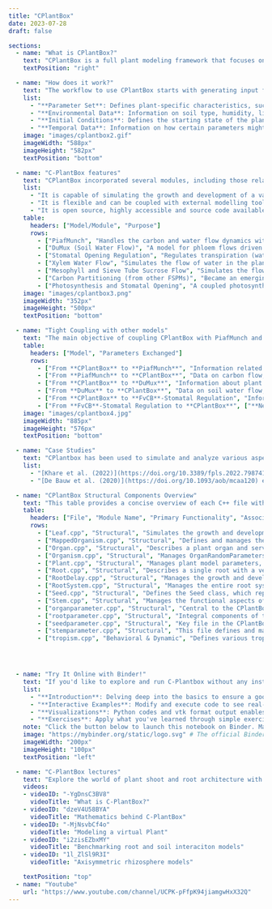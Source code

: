```yaml
---
title: "CPlantBox"
date: 2023-07-28
draft: false

sections:  
  - name: "What is CPlantBox?"
    text: "CPlantBox is a full plant modeling framework that focuses on the growth and development of plant architectures, including both the root and shoot systems. It represents the plant as a single topological network of organs. The simulated plant architecture is made up of nodes or coordinates, and these nodes' properties and interactions form the entire network. For the root part, CPlantBox inherits the flexibility of CRootBox, allowing it to generate any type of root architecture. For the shoot, it has implemented various branching and leaf arrangement patterns. By combining these patterns, CPlantBox can simulate many types of shoot architectures. Further, the latest CPlantBox implementation provides linkage with different modules (photosynthesis and carbon flow) within a single framework, enhancing its capabilities and making it a versatile tool for plant studies. Visit the official [CPlantBox repository](https://github.com/Plant-Root-Soil-Interactions-Modelling/CPlantBox) for more information."
    textPosition: "right"

  - name: "How does it work?"
    text: "The workflow to use CPlantBox starts with generating input files, then interpreting parameters based on the input file. Following this, the model creates the topological structure from the seed or root, and finally, the output can be written to be visualized.The C-PlantBox framework requires specific data structures for its input to ensure accurate modeling. These structures define the parameters and conditions for both root and shoot systems simulation."
    list:
      - "**Parameter Set**: Defines plant-specific characteristics, such as growth rate, branching frequency, etc."
      - "**Environmental Data**: Information on soil type, humidity, light conditions, and other external factors."
      - "**Initial Conditions**: Defines the starting state of the plant system for simulation. This might include initial root length, shoot height, etc."
      - "**Temporal Data**: Information on how certain parameters might change over time, such as light cycles or seasonal changes."
    image: "images/cplantbox2.gif"
    imageWidth: "588px"
    imageHeight: "582px"
    textPosition: "bottom"

  - name: "C-PlantBox features"
    text: "CPlantBox incorporated several modules, including those related to the effects of atmospheric variables and plant water status on coupled stomatal opening and photosynthesis. The novel aspect of this latest CPlantBox implementation is the linkage of all these modules within one framework. It aims to test genotype-environment-management interactions and their emergent properties. Technically, it uses graph formalism for organism representation, combining **C++** speed with **Python's** clarity. For example, it has been coupled with the carbon and water flow model, PiafMunch. This coupling allows for fast simulations on complex plant structures, including the simulation of carbon and water flows within the plant. The highlights:"
    list:
      - "It is capable of simulating the growth and development of a variety of plant architectures (root and shoot)."
      - "It is flexible and can be coupled with external modelling tools."
      - "It is open source, highly accessible and source code available on [github](https://github.com/Plant-Root-Soil-Interactions-Modelling/CPlantBox)."
    table:
      headers: ["Model/Module", "Purpose"]
      rows:
        - ["PiafMunch", "Handles the carbon and water flow dynamics within the plant and the soil-plant-atmosphere continuum. [learn more](https://doi.org/10.1093/insilicoplants/diad009)"]
        - ["DuMux (Soil Water Flow)", "A model for phloem flows driven by hydrostatic pressure gradients was adapted for tight coupling to CPlantBox."]
        - ["Stomatal Opening Regulation", "Regulates transpiration (water sink) and photosynthesis (sucrose source) based on atmospheric and leaf conditions."]
        - ["Xylem Water Flow", "Simulates the flow of water in the plant, including lateral root and leaf fluxes and soil-root water exchanges."]
        - ["Mesophyll and Sieve Tube Sucrose Flow", "Simulates the flow of sucrose in the plant."]
        - ["Carbon Partitioning (from other FSPMs)", "Became an emerging property in CPlantBox, allowing for simulations of growth variations based on conditions."]
        - ["Photosynthesis and Stomatal Opening", "A coupled photosynthesis (FvCB) and stomatal opening model was added to the CPlantBox."]
    image: "images/cplantbox3.png"
    imageWidth: "352px"
    imageHeight: "500px"
    textPosition: "bottom"

  - name: "Tight Coupling with other models"
    text: "The main objective of coupling CPlantBox with PiafMunch and Dumux is to simulate the carbon and water flow within the plant-soil system. PiafMunch is responsible for handling the carbon flow module within the plant while DuMux is used to simulate soil water flow. When coupled with CPlantBox, it allows for the simulation of the soil–plant–atmosphere continuum, considering both water and carbon fluxes. Similarly the objective of integrating the FvCB-stomatal regulation module with CPlantBox is to simulate the processes of transpiration and photosynthesis, particularly in the leaf blades, and to provide a comprehensive understanding of the plant's response to environmental conditions. Similarly Dumux module which is a flow and transport in porous media simulator is now integrated into the CPlantBox framework via a Python binding in order to represent the soil in which the plant roots are growing. This integrations now known by Dumux-ROSI. ROSI stands for Root-Soil Interaction. This synergy coupling enables to accurately represent soil and rhizosphere processes and their interactions with a growing root architecture. This installation guide provides a general overview for setting up DuMux-ROSI on Linux systems. For detailed instructions, refer to the [DuMux-ROSI Manual](https://github.com/Plant-Root-Soil-Interactions-Modelling/dumux-rosi/blob/master/Manual.pdf)."
    table:
      headers: ["Model", "Parameters Exchanged"]
      rows:
        - ["From **CPlantBox** to **PiafMunch**", "Information related to plant growth, structure, and current state which can influence carbon flow."]
        - ["From **PiafMunch** to **CPlantBox**", "Data on carbon flow, sucrose source, and potential carbon limitations."]
        - ["From **CPlantBox** to **DuMux**", "Information about plant growth, root structure, and water requirements."]
        - ["From **DuMux** to **CPlantBox**", "Data on soil water flow, availability, and potential water uptake by the plant."]
        - ["From **CPlantBox** to **FvCB**-Stomatal Regulation", "Information related to plant growth, structure, current state, and environmental conditions that can influence transpiration and photosynthesis."]
        - ["From **FvCB**-Stomatal Regulation to **CPlantBox**", ["**Net Assimilation Rate**: Represents the rate of carbon assimilation in the plant.","**Leaf Outer-Xylem Water Potential**: Indicates the water potential in the outer xylem of the leaf, influencing water movement within the plant."]]
    image: "images/cplantbox4.jpg"
    imageWidth: "885px"
    imageHeight: "576px"
    textPosition: "bottom"

  - name: "Case Studies"
    text: "CPlantbox has been used to simulate and analyze various aspects of plant growth and soil interactions in numerous studies:"
    list:
      - "[Khare et al. (2022)](https://doi.org/10.3389/fpls.2022.798741) utilized CPlantbox to model root water uptake in drying soil conditions. Their study, focusing on soil hydraulic conductivity and its effect on root water uptake, demonstrates the importance of accurate modeling in predicting plant responses to dry soil conditions."
      - "[De Bauw et al. (2020)](https://doi.org/10.1093/aob/mcaa120) employed CPlantbox for constructing a functional–structural model of upland rice root systems. This study underscores the impact of lateral roots and growing root tips on phosphate uptake, and how CPlantbox can be used to simulate root growth and nutrient uptake under varying soil conditions."

  - name: "CPlantBox Structural Components Overview"
    text: "This table provides a concise overview of each C++ file within the CPlantBox Structural Component, detailing their primary functions, key subroutines, associated variables, and input/output behaviors."
    table:
      headers: ["File", "Module Name", "Primary Functionality", "Associated Variables", "Input/Output"]
      rows:
        - ["Leaf.cpp", "Structural", "Simulates the growth and development of leaves, including creation, parameter computation, and visualization.", "Leaf identification, parameters, growth factors, geometric properties, tropism, organ connectivity.", "Input: Growth parameters and environmental factors. Output: Structural and physical properties of leaves."]
        - ["MappedOrganism.cpp", "Structural", "Defines and manages the structure of the plant system, including nodes, segments, and their mapping to a 3D soil grid. It includes functionalities for initializing and simulating the growth of root and shoot systems, handling their spatial representation and interaction with the soil environment.", "nodes, nodeCTs, segments, radii, subTypes, organTypes, soil_index, plantParam, exchangeZoneCoefs, leafBladeSurface, segVol, bladeLength", "Input: Plant structure and soil grid parameters. Output: Updated plant structure, segment mappings, and growth simulation data."]
        - ["Organ.cpp", "Structural", "Describes a plant organ and serves as a base class for seeds, roots, stems, and leaves. Manages organ development, geometry (nodes, indices, creation times), organ tree structure (parent, children, organism), and organ parameters.", "Nodes, node indices, creation times, segments, organ tree (parent, children, plant organism), specific parameters, organ type, age, length, alive/active status.", "Input: Development parameters and time steps. Output: Updated organ structure, growth simulation, and geometry."]
        - ["Organism.cpp", "Structural", "Manages OrganRandomParameters and offers an interface for the simulation loop (initialize, simulate, etc.). Collects node and line segment geometry from the organ tree, organ parameters, and supports RSML. Handles global node index and organ index counter, and holds a random number generator.", "OrganRandomParameters, base organs, simulation time, node and segment geometry, organ indices, node indices, random number generator.", "Input: Initialization and simulation parameters. Output: Simulated organism development, geometry data, RSML files."]
        - ["Plant.cpp", "Structural", "Manages plant model parameters, simulation, and stores the plant seed. Manages initialization, growth simulation, and post-processing utilities. Handles plant-specific tropisms and growth functions. Provides methods for simulation setup, including initializing callback functions for tropisms and growth functions.", "Plant tropism types, growth function types, soil lookup for hydrotropism, organ parameters, simulation state, callback functions.", "Input: Initialization parameters, growth simulation parameters. Output: Simulated plant growth, utility functions output."]
        - ["Root.cpp", "Structural", "Describes a single root with a vector of nodes. Manages the growth of the root and the creation of lateral roots in the branching zone. Handles root-specific parameters and provides simulation capabilities for root growth over a given time span.", "Root specific parameters, organ types, simulation state, node creation, lateral root emergence, growth functions, tropism.", "Input: Growth simulation parameters, environmental factors. Output: Growth of the root and creation of new nodes and lateral roots."]
        - ["RootDelay.cpp", "Structural", "Manages the growth and development of lateral roots based on a predefined delay, rather than emerging after the apical zone reaches a specific length. Inherits from the Root class and overrides functions to implement delay-based lateral root emergence.", "Root delay parameters, lateral root creation, deep copying of root structure, debugging information.", "Input: Growth simulation parameters with delay considerations. Output: Growth of delayed lateral roots, maintaining root structure integrity."]
        - ["RootSystem.cpp", "Structural", "Manages the entire root system including the base roots, root parameters, and simulation states. Provides functionalities for root system initialization, simulation, state management, and post-processing analysis. Inherits from the Organism class and integrates various root types and their dynamics.", "Root system parameters, root tropism and growth functions, simulation state management, root system analysis tools.", "Input: Root system configuration and simulation parameters. Output: Simulated root system growth, analysis, and state management."]
        - ["Seed.cpp", "Structural", "Defines the Seed class, which represents the seed of a plant and acts as the origin for the development of various plant organs like stems, roots (taproot, basal, shootborne), and tillers. It manages the creation, initialization, and copying of these organs, and integrates with the overall plant organism structure.", "Seed initialization and development, organ creation and management, integration with plant organism structure.", "Input: Plant configuration and organ parameters. Output: Initialized plant organs like roots and stems, connected to the seed."]
        - ["Stem.cpp", "Structural", "Manages the functional aspects of stem growth and development in plants. Capable of simulating stem growth, handling lateral stem emergence, and computing growth parameters based on organ-specific data. Supports various growth scenarios, including internodal growth and branching.", "Stem growth simulation, lateral stem management, growth parameter computation, support for different growth modes (e.g., sequential, equal distribution).", "Input: Organism and stem-specific parameters, growth data. Output: Simulated stem growth, lateral stem data, computed growth parameters."]
        - ["organparameter.cpp", "Structural", "Central to the CPlantBox framework, handling the configuration and characteristics of various organ types in plants. It offers a flexible setup for different organ parameters, facilitating the creation of diverse plant structures. Capable of managing organ-specific parameters as well as randomized parameters for variability in simulations.", "Organ type configuration, organ-specific parameter handling, support for diverse plant structures, management of random parameters for simulation variability.", "Input: Organism-specific data, organ configuration parameters. Output: Configured organ parameters, organ-specific characteristics for simulation."]
        - ["rootparameter.cpp", "Structural", "Integral components of the CPlantBox framework, these files define the parameters and functionalities specific to root structures in plants. They handle detailed configurations for root growth, including basal and apical zones, inter-lateral distances, and root tropism. The setup allows for variability in root characteristics, enhancing the simulation's realism.", "Root type configuration, specific root parameters, root growth dynamics, root tropism handling, inter-lateral distance management, root color configuration.", "Input: Root-specific data, configuration parameters for root growth. Output: Configured root parameters, specific root characteristics for simulation."]
        - ["seedparameter.cpp", "Structural", "Key file in the CPlantBox structural part that define seed-specific parameters. This file handle the initialization and configuration of seed-related properties, including seed positioning, emergence times of various root types, and simulation parameters.", "Seed positioning, basal and shoot borne root emergence, root crown configuration, tiller parameters, simulation time management.", "Input: Seed-specific data and initial configuration parameters. Output: Configured seed parameters and initial plant development characteristics."]
        - ["stemparameter.cpp", "Structural", "This file defines and manages stem-specific parameters. This file is central to modeling the growth, development, and structural characteristics of plant stems. They handle various aspects such as stem growth rates, branching patterns, tropism, and stem life span.", "Stem growth dynamics, branching patterns, tropism types, stem lifespan, inter-lateral distances, nodal growth functions.", "Input: Stem-specific data and growth configuration parameters. Output: Configured stem parameters, specific stem characteristics for simulation."]
        - ["tropism.cpp", "Behavioral & Dynamic", "Defines various tropism behaviors for plant growth simulation. These modules implement tropism mechanisms like gravitropism, plagiotropism, hydrotropism, and more, allowing plants to react to environmental stimuli.", "Gravitropism, plagiotropism, hydrotropism, combined tropisms, twist tropism, antigravitropism, growth orientation based on environmental factors.", "Input: Environmental stimuli, plant growth parameters. Output: Growth direction adjustments, simulated tropism responses."]




  - name: "Try It Online with Binder!"
    text: "If you'd like to explore and run C-Plantbox without any installations on your local machine, C-Plantbox team have a convenient solution for you – [Binder](http://b.cplantbox.com/)! With just a click, you can have an interactive environment to play with the code and data in this notebook. What are you waiting for?"
    list:
      - "**Introduction**: Delving deep into the basics to ensure a good grasp of the core plant modeling concepts."
      - "**Interactive Examples**: Modify and execute code to see real-time plant root and shoot growths."
      - "**Visualizations**: Python codes and vtk format output enables easy visualization of created plant architectures."
      - "**Exercises**: Apply what you've learned through simple exercises and examples."
    note: "Click the button below to launch this notebook on Binder. Make sure you have a stable internet connection for the best experience."
    image: "https://mybinder.org/static/logo.svg" # The official Binder logo
    imageWidth: "200px"
    imageHeight: "100px"
    textPosition: "left"

  - name: "C-PlantBox lectures"
    text: "Explore the world of plant shoot and root architecture with insightful talks on the C-PlantBox modeling tool. Dive into the intricate mathematics and operational intricacies that power C-PlantBox tool for simulating and analyzing whole plant growth dynamics."
    videos: 
    - videoID: "-YgDnsC3BV8"
      videoTitle: "What is C-PlantBox?"
    - videoID: "dzeV4U58BYA"
      videoTitle: "Mathematics behind C-PlantBox"
    - videoID: "-MjNsvbCf4o"
      videoTitle: "Modeling a virtual Plant"
    - videoID: "i2zisEZbxMY"
      videoTitle: "Benchmarking root and soil interaciton models"
    - videoID: "1l_ZlSl9R3I"
      videoTitle: "Axisymmetric rhizosphere models"

    textPosition: "top"    
  - name: "Youtube"
    url: "https://www.youtube.com/channel/UCPK-pFfpK94jiamgwHxX32Q"  
---
```

